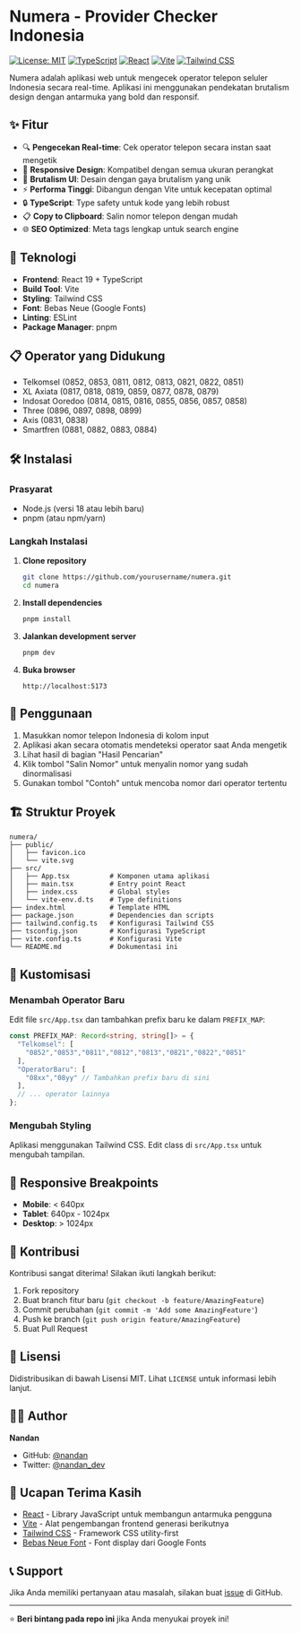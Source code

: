 # Numera - Provider Checker Indonesia

[![License: MIT](https://img.shields.io/badge/License-MIT-yellow.svg)](https://opensource.org/licenses/MIT)
[![TypeScript](https://img.shields.io/badge/TypeScript-007ACC?logo=typescript&logoColor=white)](https://www.typescriptlang.org/)
[![React](https://img.shields.io/badge/React-20232A?logo=react&logoColor=61DAFB)](https://reactjs.org/)
[![Vite](https://img.shields.io/badge/Vite-646CFF?logo=vite&logoColor=white)](https://vitejs.dev/)
[![Tailwind CSS](https://img.shields.io/badge/Tailwind_CSS-38B2AC?logo=tailwind-css&logoColor=white)](https://tailwindcss.com/)

Numera adalah aplikasi web untuk mengecek operator telepon seluler Indonesia secara real-time. Aplikasi ini menggunakan pendekatan brutalism design dengan antarmuka yang bold dan responsif.

## ✨ Fitur

- 🔍 **Pengecekan Real-time**: Cek operator telepon secara instan saat mengetik
- 📱 **Responsive Design**: Kompatibel dengan semua ukuran perangkat
- 🎨 **Brutalism UI**: Desain dengan gaya brutalism yang unik
- ⚡ **Performa Tinggi**: Dibangun dengan Vite untuk kecepatan optimal
- 🔒 **TypeScript**: Type safety untuk kode yang lebih robust
- 📋 **Copy to Clipboard**: Salin nomor telepon dengan mudah
- 🌐 **SEO Optimized**: Meta tags lengkap untuk search engine

## 🚀 Teknologi

- **Frontend**: React 19 + TypeScript
- **Build Tool**: Vite
- **Styling**: Tailwind CSS
- **Font**: Bebas Neue (Google Fonts)
- **Linting**: ESLint
- **Package Manager**: pnpm

## 📋 Operator yang Didukung

- Telkomsel (0852, 0853, 0811, 0812, 0813, 0821, 0822, 0851)
- XL Axiata (0817, 0818, 0819, 0859, 0877, 0878, 0879)
- Indosat Ooredoo (0814, 0815, 0816, 0855, 0856, 0857, 0858)
- Three (0896, 0897, 0898, 0899)
- Axis (0831, 0838)
- Smartfren (0881, 0882, 0883, 0884)

## 🛠️ Instalasi

### Prasyarat

- Node.js (versi 18 atau lebih baru)
- pnpm (atau npm/yarn)

### Langkah Instalasi

1. **Clone repository**
   ```bash
   git clone https://github.com/yourusername/numera.git
   cd numera
   ```

2. **Install dependencies**
   ```bash
   pnpm install
   ```

3. **Jalankan development server**
   ```bash
   pnpm dev
   ```

4. **Buka browser**
   ```
   http://localhost:5173
   ```

## 📖 Penggunaan

1. Masukkan nomor telepon Indonesia di kolom input
2. Aplikasi akan secara otomatis mendeteksi operator saat Anda mengetik
3. Lihat hasil di bagian "Hasil Pencarian"
4. Klik tombol "Salin Nomor" untuk menyalin nomor yang sudah dinormalisasi
5. Gunakan tombol "Contoh" untuk mencoba nomor dari operator tertentu

## 🏗️ Struktur Proyek

```
numera/
├── public/
│   ├── favicon.ico
│   └── vite.svg
├── src/
│   ├── App.tsx          # Komponen utama aplikasi
│   ├── main.tsx         # Entry point React
│   ├── index.css        # Global styles
│   └── vite-env.d.ts    # Type definitions
├── index.html           # Template HTML
├── package.json         # Dependencies dan scripts
├── tailwind.config.ts   # Konfigurasi Tailwind CSS
├── tsconfig.json        # Konfigurasi TypeScript
├── vite.config.ts       # Konfigurasi Vite
└── README.md            # Dokumentasi ini
```

## 🎨 Kustomisasi

### Menambah Operator Baru

Edit file `src/App.tsx` dan tambahkan prefix baru ke dalam `PREFIX_MAP`:

```typescript
const PREFIX_MAP: Record<string, string[]> = {
  "Telkomsel": [
    "0852","0853","0811","0812","0813","0821","0822","0851"
  ],
  "OperatorBaru": [
    "08xx","08yy" // Tambahkan prefix baru di sini
  ],
  // ... operator lainnya
};
```

### Mengubah Styling

Aplikasi menggunakan Tailwind CSS. Edit class di `src/App.tsx` untuk mengubah tampilan.

## 📱 Responsive Breakpoints

- **Mobile**: < 640px
- **Tablet**: 640px - 1024px
- **Desktop**: > 1024px

## 🤝 Kontribusi

Kontribusi sangat diterima! Silakan ikuti langkah berikut:

1. Fork repository
2. Buat branch fitur baru (`git checkout -b feature/AmazingFeature`)
3. Commit perubahan (`git commit -m 'Add some AmazingFeature'`)
4. Push ke branch (`git push origin feature/AmazingFeature`)
5. Buat Pull Request

## 📄 Lisensi

Didistribusikan di bawah Lisensi MIT. Lihat `LICENSE` untuk informasi lebih lanjut.

## 👨‍💻 Author

**Nandan**
- GitHub: [@nandan](https://github.com/nandan)
- Twitter: [@nandan_dev](https://twitter.com/nandan_dev)

## 🙏 Ucapan Terima Kasih

- [React](https://reactjs.org/) - Library JavaScript untuk membangun antarmuka pengguna
- [Vite](https://vitejs.dev/) - Alat pengembangan frontend generasi berikutnya
- [Tailwind CSS](https://tailwindcss.com/) - Framework CSS utility-first
- [Bebas Neue Font](https://fonts.google.com/specimen/Bebas+Neue) - Font display dari Google Fonts

## 📞 Support

Jika Anda memiliki pertanyaan atau masalah, silakan buat [issue](https://github.com/yourusername/numera/issues) di GitHub.

---

⭐ **Beri bintang pada repo ini** jika Anda menyukai proyek ini!
